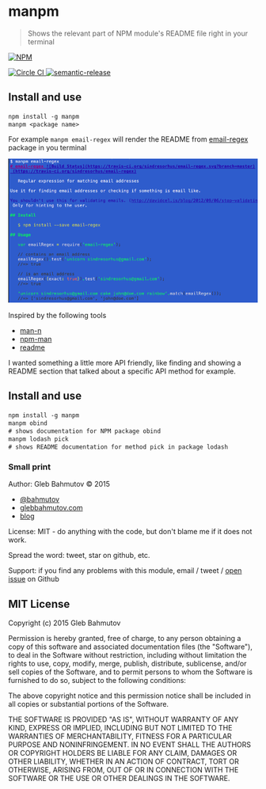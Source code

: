 # manpm

> Shows the relevant part of NPM module's README file right in your terminal

[![NPM][manpm-icon] ][manpm-url]

[![Circle CI][ci-badge] ][ci-url]
[![semantic-release][semantic-image] ][semantic-url]

[manpm-icon]: https://nodei.co/npm/manpm.png?downloads=true
[manpm-url]: https://npmjs.org/package/manpm
[ci-badge]: https://circleci.com/gh/bahmutov/manpm.svg?style=svg
[ci-url]: https://circleci.com/gh/bahmutov/manpm
[semantic-image]: https://img.shields.io/badge/%20%20%F0%9F%93%A6%F0%9F%9A%80-semantic--release-e10079.svg
[semantic-url]: https://github.com/semantic-release/semantic-release

## Install and use

    npm install -g manpm
    manpm <package name>

For example `manpm email-regex` will render the README from
[email-regex](https://www.npmjs.com/package/email-regex) package in you terminal

![manpm screenshot](images/manpm-screenshot.png)

Inspired by the following tools

* [man-n](https://github.com/man-n/man-n)
* [npm-man](https://github.com/eush77/npm-man)
* [readme](https://www.npmjs.com/package/readme)

I wanted something a little more API friendly, like finding and showing
a README section that talked about a specific API method for example.

## Install and use

    npm install -g manpm
    manpm obind
    # shows documentation for NPM package obind
    manpm lodash pick
    # shows README documentation for method pick in package lodash

### Small print

Author: Gleb Bahmutov &copy; 2015

* [@bahmutov](https://twitter.com/bahmutov)
* [glebbahmutov.com](http://glebbahmutov.com)
* [blog](http://glebbahmutov.com/blog/)

License: MIT - do anything with the code, but don't blame me if it does not work.

Spread the word: tweet, star on github, etc.

Support: if you find any problems with this module, email / tweet /
[open issue](https://github.com/bahmutov/manpm/issues) on Github

## MIT License

Copyright (c) 2015 Gleb Bahmutov

Permission is hereby granted, free of charge, to any person
obtaining a copy of this software and associated documentation
files (the "Software"), to deal in the Software without
restriction, including without limitation the rights to use,
copy, modify, merge, publish, distribute, sublicense, and/or sell
copies of the Software, and to permit persons to whom the
Software is furnished to do so, subject to the following
conditions:

The above copyright notice and this permission notice shall be
included in all copies or substantial portions of the Software.

THE SOFTWARE IS PROVIDED "AS IS", WITHOUT WARRANTY OF ANY KIND,
EXPRESS OR IMPLIED, INCLUDING BUT NOT LIMITED TO THE WARRANTIES
OF MERCHANTABILITY, FITNESS FOR A PARTICULAR PURPOSE AND
NONINFRINGEMENT. IN NO EVENT SHALL THE AUTHORS OR COPYRIGHT
HOLDERS BE LIABLE FOR ANY CLAIM, DAMAGES OR OTHER LIABILITY,
WHETHER IN AN ACTION OF CONTRACT, TORT OR OTHERWISE, ARISING
FROM, OUT OF OR IN CONNECTION WITH THE SOFTWARE OR THE USE OR
OTHER DEALINGS IN THE SOFTWARE.

